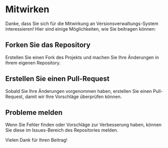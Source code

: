 # Mitwirken

Danke, dass Sie sich für die Mitwirkung an Versionsverwaltungs-System interessieren! Hier sind einige Möglichkeiten, wie Sie beitragen können:

## Forken Sie das Repository
Erstellen Sie einen Fork des Projekts und machen Sie Ihre Änderungen in Ihrem eigenen Repository.

## Erstellen Sie einen Pull-Request
Sobald Sie Ihre Änderungen vorgenommen haben, erstellen Sie einen Pull-Request, damit wir Ihre Vorschläge überprüfen können.

## Probleme melden
Wenn Sie Fehler finden oder Vorschläge zur Verbesserung haben, können Sie diese im Issues-Bereich des Repositories melden.

Vielen Dank für Ihren Beitrag!